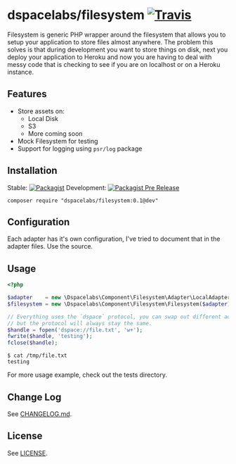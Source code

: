dspacelabs/filesystem [![Travis](https://img.shields.io/travis/dSpaceLabs/Filesystem.svg)](https://travis-ci.org/dSpaceLabs/Filesystem)
=====================

Filesystem is generic PHP wrapper around the filesystem that allows you to setup
your application to store files almost anywhere. The problem this solves is that
during development you want to store things on disk, next you deploy your
application to Heroku and now you are having to deal with messy code that is
checking to see if you are on localhost or on a Heroku instance.

## Features

- Store assets on:
  - Local Disk
  - S3
  - More coming soon
- Mock Filesystem for testing
- Support for logging using `psr/log` package

## Installation

Stable: [![Packagist](https://img.shields.io/packagist/v/dspacelabs/filesystem.svg)](https://packagist.org/packages/dspacelabs/filesystem)
Development: [![Packagist Pre Release](https://img.shields.io/packagist/vpre/dspacelabs/filesystem.svg)](https://packagist.org/packages/dspacelabs/filesystem)

```shell
composer require "dspacelabs/filesystem:0.1@dev"
```

## Configuration

Each adapter has it's own configuration, I've tried to document that in the
adapter files. Use the source.

## Usage

```php
<?php

$adapter    = new \Dspacelabs\Component\Filesystem\Adapter\LocalAdapter('/tmp');
$filesystem = new \Dspacelabs\Component\Filesystem\Filesystem($adapter);

// Everything uses the `dspace` protocol, you can swap out different adapters
// but the protocol will always stay the same.
$handle = fopen('dspace://file.txt', 'w+');
fwrite($handle, 'testing');
fclose($handle);
```

```shell
$ cat /tmp/file.txt
testing
```

For more usage example, check out the tests directory.

## Change Log

See [CHANGELOG.md].

## License

See [LICENSE].

[CHANGELOG.md]: CHANGELOG.md
[LICENSE]: LICENSE
